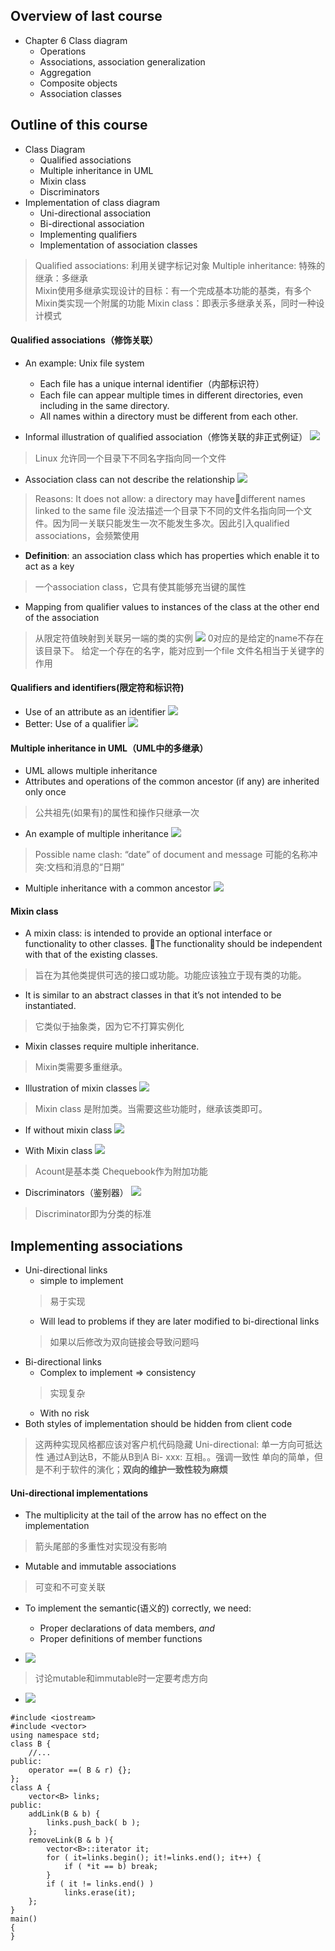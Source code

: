## Overview of last course
* Chapter 6 Class diagram
    * Operations
    * Associations,  association generalization
    * Aggregation
    * Composite objects
    * Association classes
    
## Outline of this course
* Class Diagram
    * Qualified associations
    * Multiple inheritance in UML
    * Mixin class
    * Discriminators
* Implementation of class diagram
    * Uni-directional association
    * Bi-directional association
    * Implementing qualifiers
    * Implementation of association classes
    
> Qualified associations: 利用关键字标记对象
Multiple inheritance: 特殊的继承：多继承  
Mixin使用多继承实现设计的目标：有一个完成基本功能的基类，有多个Mixin类实现一个附属的功能
Mixin class：即表示多继承关系，同时一种设计模式

#### Qualified associations（修饰关联）
* An example: Unix file system
    * Each file has a unique internal identifier（内部标识符）
    * Each file can appear multiple times in different directories, even including in the same directory.
    * All names within a directory must be different from each other.

* Informal illustration of qualified association（修饰关联的非正式例证）
![](/images/2019年4月6日/2019-04-06_140840.png)
> Linux 允许同一个目录下不同名字指向同一个文件

* Association class can not describe the relationship
![](/images/2019年4月6日/2019-04-06_141137.png)
> Reasons: It does not allow: a directory may havedifferent names linked to the same file
没法描述一个目录下不同的文件名指向同一个文件。因为同一关联只能发生一次不能发生多次。因此引入qualified associations，会频繁使用

* **Definition**: an association class which has properties which enable it to act as a key
> 一个association class，它具有使其能够充当键的属性
* Mapping from qualifier values to instances of the class at the other end of the association
> 从限定符值映射到关联另一端的类的实例
![](/images/2019年4月6日/2019-04-06_141810.png)
> 0对应的是给定的name不存在该目录下。
给定一个存在的名字，能对应到一个file
文件名相当于关键字的作用

#### Qualifiers and identifiers(限定符和标识符)
* Use of an attribute as an identifier
![](/images/2019年4月6日/2019-04-06_143001.png)
* Better: Use of a qualifier
![](/images/2019年4月6日/2019-04-06_143012.png)

#### Multiple inheritance in UML（UML中的多继承）
* UML allows multiple inheritance
* Attributes and operations of the common ancestor (if any) are inherited only once
> 公共祖先(如果有)的属性和操作只继承一次

* An example of multiple inheritance
![](/images/2019年4月6日/2019-04-06_143422.png)
> Possible name clash: “date” of document and message
可能的名称冲突:文档和消息的“日期”

* Multiple inheritance with a common ancestor
![](/images/2019年4月6日/2019-04-06_143534.png)

#### Mixin class
* A mixin class: is intended to provide an optional interface or functionality to other classes. The functionality should be independent with that of the existing classes.
> 旨在为其他类提供可选的接口或功能。功能应该独立于现有类的功能。
* It is similar to an abstract classes in that it’s not intended to be instantiated. 
> 它类似于抽象类，因为它不打算实例化
* Mixin classes require multiple inheritance.
> Mixin类需要多重继承。

* Illustration of mixin classes
![](/images/2019年4月6日/2019-04-06_143802.png)
> Mixin class 是附加类。当需要这些功能时，继承该类即可。

* If without mixin class
![](/images/2019年4月6日/2019-04-06_144134.png)

* With Mixin class
![](/images/2019年4月6日/2019-04-06_144513.png)
> Acount是基本类
Chequebook作为附加功能

* Discriminators（鉴别器）
![](/images/2019年4月6日/2019-04-06_144755.png)
> Discriminator即为分类的标准

## Implementing associations
* Uni-directional links
    * simple to implement
    > 易于实现
    * Will lead to problems if they are later modified to bi-directional links
    > 如果以后修改为双向链接会导致问题吗
* Bi-directional links
    * Complex to implement => consistency
    > 实现复杂
    * With no risk
* Both styles of implementation should be hidden from client code
> 这两种实现风格都应该对客户机代码隐藏
> Uni-directional: 单一方向可抵达性 通过A到达B，不能从B到A
Bi- xxx: 互相。。强调一致性
单向的简单，但是不利于软件的演化；**双向的维护一致性较为麻烦**

#### Uni-directional implementations
* The multiplicity at the tail of the arrow has no effect on the implementation
> 箭头尾部的多重性对实现没有影响
* Mutable and immutable associations
> 可变和不可变关联
* To implement the semantic(语义的) correctly, we need:
    * Proper declarations of data members, *and*
    * Proper definitions of member functions
    
* ![](/images/2019年4月6日/2019-04-06_150213.png)
> 讨论mutable和immutable时一定要考虑方向



* ![](/images/2019年4月6日/2019-04-06_150628.png)
```
#include <iostream>
#include <vector>
using namespace std;
class B {
	//...
public:
	operator ==( B & r) {};
};
class A {
    vector<B> links;
public:
    addLink(B & b) {
		links.push_back( b );
	};
    removeLink(B & b ){
        vector<B>::iterator it;
        for ( it=links.begin(); it!=links.end(); it++) {
            if ( *it == b) break;
        }
        if ( it != links.end() )
            links.erase(it);
    };
}
main()
{
}
```






























